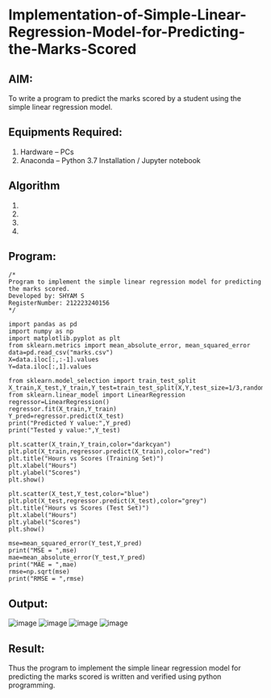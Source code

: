 # Implementation-of-Simple-Linear-Regression-Model-for-Predicting-the-Marks-Scored

## AIM:
To write a program to predict the marks scored by a student using the simple linear regression model.

## Equipments Required:
1. Hardware – PCs
2. Anaconda – Python 3.7 Installation / Jupyter notebook

## Algorithm
1. 
2. 
3. 
4. 

## Program:
```
/*
Program to implement the simple linear regression model for predicting the marks scored.
Developed by: SHYAM S
RegisterNumber: 212223240156 
*/

import pandas as pd
import numpy as np
import matplotlib.pyplot as plt
from sklearn.metrics import mean_absolute_error, mean_squared_error
data=pd.read_csv("marks.csv")
X=data.iloc[:,:-1].values
Y=data.iloc[:,1].values

from sklearn.model_selection import train_test_split
X_train,X_test,Y_train,Y_test=train_test_split(X,Y,test_size=1/3,random_state=0)
from sklearn.linear_model import LinearRegression
regressor=LinearRegression()
regressor.fit(X_train,Y_train)
Y_pred=regressor.predict(X_test)
print("Predicted Y value:",Y_pred)
print("Tested y value:",Y_test)

plt.scatter(X_train,Y_train,color="darkcyan")
plt.plot(X_train,regressor.predict(X_train),color="red")
plt.title("Hours vs Scores (Training Set)")
plt.xlabel("Hours")
plt.ylabel("Scores")
plt.show()

plt.scatter(X_test,Y_test,color="blue")
plt.plot(X_test,regressor.predict(X_test),color="grey")
plt.title("Hours vs Scores (Test Set)")
plt.xlabel("Hours")
plt.ylabel("Scores")
plt.show()

mse=mean_squared_error(Y_test,Y_pred)
print("MSE = ",mse)
mae=mean_absolute_error(Y_test,Y_pred)
print("MAE = ",mae)
rmse=np.sqrt(mse)
print("RMSE = ",rmse)

```

## Output:
![image](https://github.com/SridharShyam/Implementation-of-Simple-Linear-Regression-Model-for-Predicting-the-Marks-Scored/assets/144871368/21b9ebf2-db29-424d-b986-7c16e06614bc)
![image](https://github.com/SridharShyam/Implementation-of-Simple-Linear-Regression-Model-for-Predicting-the-Marks-Scored/assets/144871368/c2b2584a-aa7e-465c-975d-2b5a5a29f3ba)
![image](https://github.com/SridharShyam/Implementation-of-Simple-Linear-Regression-Model-for-Predicting-the-Marks-Scored/assets/144871368/9d47fff8-fedf-4303-9c48-a7f9c0bced4a)
![image](https://github.com/SridharShyam/Implementation-of-Simple-Linear-Regression-Model-for-Predicting-the-Marks-Scored/assets/144871368/99bf2721-1649-43ee-9edc-eac26cf5ea48)


## Result:
Thus the program to implement the simple linear regression model for predicting the marks scored is written and verified using python programming.
